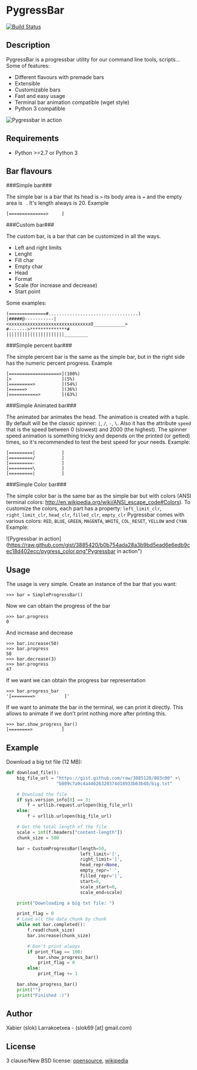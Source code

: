PygressBar
==========

[![Build Status](https://secure.travis-ci.org/slok/pygressbar.png)](http://travis-ci.org/slok/pygressbar)

Description
-----------

PygressBar is a progressbar utility for our command line tools, 
scripts... Some of features:

* Different flavours with premade bars
* Extensible
* Customizable bars
* Fast and easy usage
* Terminal bar animation compatible (wget style)
* Python 3 compatible


![Pygressbar in action](https://raw.github.com/gist/3885420/34bab2c82222a50566fab6e3d76e43fc9c860e7c/pygress.png "Pygressbar in action")   


Requirements
------------
* Python >=2.7 or Python 3


Bar flavours
-----------

###Simple bar###

The simple bar is a bar that its head is `>` its body area is `=` and 
the empty area is ` `. It's length always is 20. Example

    [==============>     ]


###Custom bar###

The custom bar, is a bar that can be customized in all the ways.

* Left and right limits
* Lenght
* Fill char
* Empty char
* Head
* Format
* Scale (for increase and decrease)
* Start point

Some examples:

    (==============#..................................)
    |#####@-----------|
    <xxxxxxxxxxxxxxxxxxxxxxxxxxxxxxxO____________>
    #------->**************#
    ||||||||||||||||||||||_________


###Simple percent bar###

The simple percent bar is the same as the simple bar, but in the right side
has the numeric percent progress. Example

    [===================>](100%)
    [>                   ](5%)
    [=========>          ](54%)
    [======>             ](36%)
    [===========>        ](63%)


###Simple Animated bar###

The animated bar animates the head. The animation is created with a tuple. 
By default will be the classic spinner: `|`, `/`, `-`, `\`. Also it has the 
attribute `speed` that is the speed between 0 (slowest) and 2000 (the highest).
The spinner speed animation is something tricky and depends on the printed (or
getted) times, so it's recommended to test the best speed for your needs.
Example:

    [=========|          ]
    [=========/          ]
    [=========-          ]
    [=========\          ]
    [=========|          ]

###Simple Color bar###

The simple color bar is the same bar as the simple bar but with colors (ANSI
terminal colors: http://en.wikipedia.org/wiki/ANSI_escape_code#Colors). To 
customize the colors, each part has a property: `left_limit_clr`, 
`right_limit_clr`, `head_clr`, `filled_clr`, `empty_clr` Pygressbar comes with
various colors: `RED`, `BLUE`, `GREEN`, `MAGENTA`, `WHITE`, `COL_RESET`, 
`YELLOW` and `CYAN` 
Example:

![Pygressbar in action](https://raw.github.com/gist/3885420/b0b754ada28a3b9bd5ead6e6edb9cec18d402ecc/pygress_color.png"Pygressbar in action")  



Usage
-----

The usage is very simple. Create an instance of the bar that you want:

    >>> bar = SimpleProgressBar()

Now we can obtain the progress of the bar

    >>> bar.progress  
    0

And increase and decrease

    >>> bar.increase(50)
    >>> bar.progress
    50
    >>> bar.decrease(3) 
    >>> bar.progress
    47

If we want we can obtain the progress bar representation

    >>> bar.progress_bar
    '[========>           ]'

If we want to animate the bar in the terminal, we can print it directly. This
allows to animate if we don't print nothing more after printing this.

    >>> bar.show_progress_bar()
    [========>           ]

Example
-------

Download a big txt file (12 MB):

```python
def download_file():
    big_file_url = "https://gist.github.com/raw/3885120/803c00" +\
                   "b809c7a9c4a44626320374d18933b63b48/big.txt"

    # Download the file
    if sys.version_info[0] == 3:
        f = urllib.request.urlopen(big_file_url)
    else:
        f = urllib.urlopen(big_file_url)

    # Get the total length of the file
    scale = int(f.headers["content-length"])
    chunk_size = 500

    bar = CustomProgressBar(length=50,
                            left_limit='[',
                            right_limit=']',
                            head_repr=None,
                            empty_repr=' ',
                            filled_repr='|',
                            start=0,
                            scale_start=0,
                            scale_end=scale)

    print("Downloading a big txt file: ")

    print_flag = 0
    # Load all the data chunk by chunk
    while not bar.completed():
        f.read(chunk_size)
        bar.increase(chunk_size)

        # Don't print always
        if print_flag == 100:
            bar.show_progress_bar()
            print_flag = 0
        else:
            print_flag += 1

    bar.show_progress_bar()
    print("")
    print("Finished :)")
```

Author
------

Xabier (slok) Larrakoetxea - (slok69 [at] gmail.com)

License
-------
3 clause/New BSD license: 
[opensource](http://www.opensource.org/licenses/BSD-3-Clause), 
[wikipedia](http://en.wikipedia.org/wiki/BSD_licenses)
